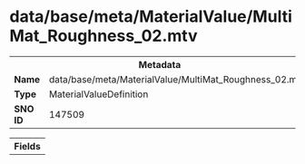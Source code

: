 <h1>data/base/meta/MaterialValue/MultiMat_Roughness_02.mtv</h1><table><tr><th colspan="100%">Metadata</th></tr><tr><td><b>Name</b></td><td>data/base/meta/MaterialValue/MultiMat_Roughness_02.mtv</td></tr><tr><td><b>Type</b></td><td>MaterialValueDefinition</td></tr><tr><td><b>SNO ID</b></td><td>147509</td></tr></table>

<table><tr><th colspan="100%">Fields</th></tr></table>

